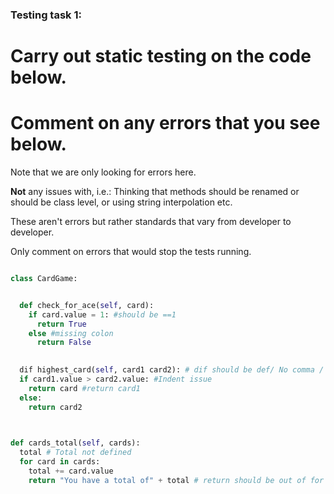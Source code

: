 ### Testing task 1:

# Carry out static testing on the code below.
# Comment on any errors that you see below.

Note that we are only looking for errors here.

**Not** any issues with, i.e.: 
Thinking that methods should be renamed or should be class level, or using string interpolation etc. 

These aren't errors but rather standards that vary from developer to developer. 

Only comment on errors that would stop the tests running.

```python

class CardGame:


  def check_for_ace(self, card):
    if card.value = 1: #should be ==1
      return True
    else #missing colon
      return False
   

  dif highest_card(self, card1 card2): # dif should be def/ No comma / 
  if card1.value > card2.value: #Indent issue
    return card #return card1
  else:
    return card2
  


def cards_total(self, cards):
  total # Total not defined
  for card in cards:
    total += card.value
    return "You have a total of" + total # return should be out of for loop / No space after "of" in f string
  
```
